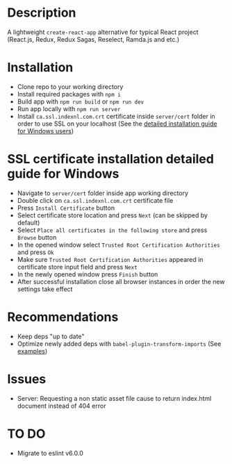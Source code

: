 # Description

A lightweight `create-react-app` alternative for typical React project (React.js, Redux, Redux Sagas, Reselect, Ramda.js and etc.)

# Installation

- Clone repo to your working directory
- Install required packages with `npm i`
- Build app with `npm run build` or `npm run dev`
- Run app locally with `npm run server`
- Install `ca.ssl.indexnl.com.crt` certificate inside `server/cert` folder in order to use SSL on your localhost (See the [detailed installation guide for Windows users](#ssl-certificate-installation-detailed-guide-for-windows))

# SSL certificate installation detailed guide for Windows
- Navigate to `server/cert` folder inside app working directory
- Double click on `ca.ssl.indexnl.com.crt` certificate file
- Press `Install Certificate` button
- Select certificate store location and press `Next` (can be skipped by default)
- Select `Place all certificates in the following store` and press `Browse` button
- In the opened window select `Trusted Root Certification Authorities` and press `Ok`
- Make sure `Trusted Root Certification Authorities` appeared in certificate store input field and press `Next`
- In the newly opened window press `Finish` button
- After successful installation close all browser instances in order the new settings take effect

# Recommendations

- Keep deps "up to date"
- Optimize newly added deps with `babel-plugin-transform-imports` (See [examples](https://www.npmjs.com/package/babel-plugin-transform-imports))

# Issues

- Server: Requesting a non static asset file cause to return index.html document instead of 404 error

# TO DO

- Migrate to eslint v6.0.0
